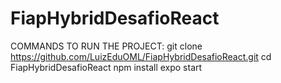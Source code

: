 # FiapHybridDesafioReact

COMMANDS TO RUN THE PROJECT:
git clone https://github.com/LuizEduOML/FiapHybridDesafioReact.git
cd FiapHybridDesafioReact
npm install
expo start
